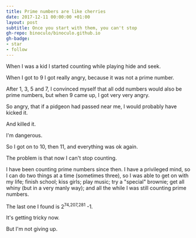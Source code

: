 ```yaml
---
title: Prime numbers are like cherries
date: 2017-12-11 00:00:00 +01:00
layout: post
subtitle: Once you start with them, you can't stop
gh-repo: binoculo/binoculo.github.io
gh-badge:
- star
- follow
---
```


When I was a kid I started counting while playing hide and seek.

When I got to 9 I got really angry, because it was not a prime number.

After 1, 3, 5 and 7, I convinced myself that all odd numbers would also be prime numbers, but when 9 came up, I got very very angry.

So angry, that if a pidgeon had passed near me, I would probably have kicked it.

And killed it.

I'm dangerous.

So I got on to 10, then 11, and everything was ok again.

The problem is that now I can't stop counting.

I have been counting prime numbers since then. I have a privileged mind, so I can do two things at a time (sometimes three), so I was able to get on with my life; finish school; kiss girls; play music; try a "special" brownie; get all whiny (but in a very manly way); and all the while I was still counting prime numbers.

The last one I found is 2<sup>74,207,281</sup> -1.

It's getting tricky now.

But I'm not giving up.
